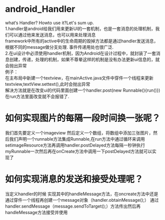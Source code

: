 # android_Handler
what‘s  Handler? Howto use it?Let's sum up.<br/>
1.handler是android给我们用来更新UI的一套机制，也是一套消息的处理机制，我们可以通过他来发送消息，也可以用来处理消息<br/>
framework中所有的active中的生命周期的毁掉方法都是通过handler发送消息，根据不同的message做分支处理.
事件传递用处也很广泛.<br/>
2.在ui设计中必须使用handler机制，因为Android在设计过程中，就封装了一套消息创建，传递，处理的机制，如果不尊晕这样的机制是没有办法更新ui信息的，就会抛出异常<br>
例子：<br>
在主布局中新建一个textview，在mainActive.java文件中穿件一个线程来更新textview,textView.settext(),此时会抛出异常<br>
解决方法就是在改变ui的代码里面创建一个handler.post(new Runnable(){run()})在run方法里面改变就不会报错了.<br>
# 如何实现图片的每隔一段时间换一张呢？
我们首先要定义一个imageview 然后定义一个数组，将数组中添加三张图片，然后我们声明一个runnable方法集成Runnable,在run方法中通过循环来调用setimageResource方法再调用handler.postDelayed方法每隔一秒钟执行myRunnable一次然后再在onCreate方法中调用一下postDelayed方法就可以实现了<br/>
# 如何实现消息的发送和接受处理呢？
当定义handler的时候 实现其中的handleMessage方法，在oncreate方法中还是通过穿件一个线程再创建一个message对象（handler.obtainMessage();） 通过handler.sendMessage（message.sendToTarget();）方法传出然后再handleMessage方法接受并使用
